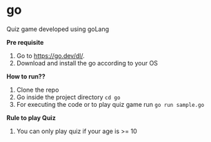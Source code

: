 # go
Quiz game developed using goLang

**Pre requisite**

1. Go to https://go.dev/dl/.
2. Download and install the go according to your OS

**How to run??**

1. Clone the repo
2. Go inside the project directory `cd go`
3. For executing the code or to play quiz game run `go run sample.go`

**Rule to play Quiz**

1. You can only play quiz if your age is >= 10

